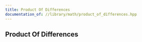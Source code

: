 ```yaml
---
title: Product Of Differences
documentation_of: //library/math/product_of_differences.hpp
---
```

## Product Of Differences
